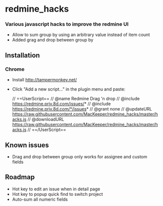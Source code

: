 redmine_hacks
=============

### Various javascript hacks to improve the redmine UI

* Allow to sum group by using an arbitrary value instead of item count
* Added grag and drop between group by

## Installation

### Chrome
* Install http://tampermonkey.net/
* Click "Add a new script..." in the plugin menu and paste:


    // ==UserScript==
    // @name         Redmine Drag 'n drop
    // @include      https://redmine.priv.8d.com/issues/*
    // @include      https://redmine.priv.8d.com/*/issues*
    // @grant        none
    // @updateURL https://raw.githubusercontent.com/MacKeeper/redmine_hacks/master/hacks.js
    // @downloadURL https://raw.githubusercontent.com/MacKeeper/redmine_hacks/master/hacks.js
    // ==/UserScript==

## Known issues
* Drag and drop between group only works for assignee and custom fields

## Roadmap
* Hot key to edit an issue when in detail page
* Hot key to popup quick find to switch project
* Auto-sum all numeric fields